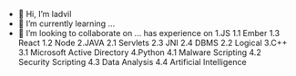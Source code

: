 - 👋 Hi, I’m ladvil
- 🌱 I’m currently learning ...
- 💞️ I’m looking to collaborate on ...
has experience on
1.JS
  1.1 Ember
  1.3 React
  1.2 Node
2.JAVA
  2.1 Servlets
  2.3 JNI
  2.4 DBMS
  2.2 Logical
3.C++
  3.1 Microsoft Active Directory
4.Python
  4.1 Malware Scripting
  4.2 Security Scripting
  4.3 Data Analysis
  4.4 Artificial Intelligence
